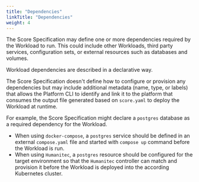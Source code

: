 ```yaml
---
title: "Dependencies"
linkTitle: "Dependencies"
weight: 4
---
```


The Score Specification may define one or more dependencies required by the Workload to run. This could include other Workloads, third party services, configuration sets, or external resources such as databases and volumes.

Workload dependencies are described in a declarative way.

The Score Specification doesn't define how to configure or provision any dependencies but may include additional metadata (name, type, or labels) that allows the Platform CLI to identify and link it to the platform that consumes the output file generated based on `score.yaml` to deploy the Workload at runtime.

For example, the Score Specification might declare a `postgres` database as a required dependency for the Workload.

- When using `docker-compose`, a `postgres` service should be defined in an external `compose.yaml` file and started with `compose up` command before the Workload is run.
- When using `Humanitec`, a `postgres` resource should be configured for the target environment so that the `Humanitec` controller can match and provision it before the Workload is deployed into the according Kubernetes cluster.
